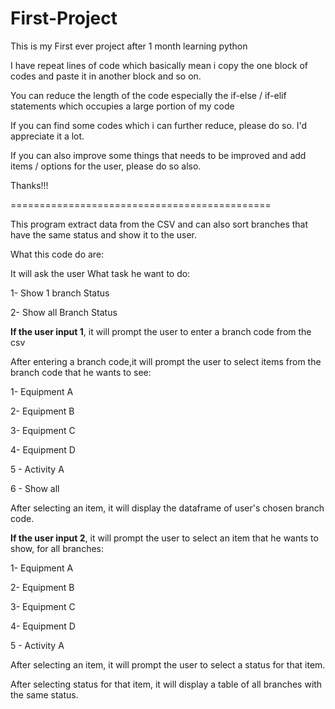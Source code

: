 # First-Project

This is my First ever project after 1 month learning python

I have repeat lines of code which basically mean i copy the one block of codes and paste it in another block and so on.

You can reduce the length of the code especially the if-else / if-elif statements which occupies a large portion of my code

If you can find some codes which i can further reduce, please do so. I'd appreciate it a lot.

If you can also improve some things that needs to be improved and add items / options for the user, please do so also.

Thanks!!!

=============================================

This program extract data from the CSV and can also sort branches that have the same status and show it to the user.

What this code do are:

It will ask the user What task he want to do:

1- Show 1 branch Status

2- Show all Branch Status

**If the user input 1**, it will prompt the user to enter a branch code from the csv

After entering a branch code,it will prompt the user to select items from the branch code that he wants to see:

1- Equipment A

2- Equipment B

3- Equipment C

4- Equipment D

5 - Activity A

6 - Show all

After selecting an item, it will display the dataframe of user's chosen branch code.

**If the user input 2**, it will prompt the user to select an item that he wants to show, for all branches:

1- Equipment A

2- Equipment B

3- Equipment C

4- Equipment D

5 - Activity A

After selecting an item, it will prompt the user to select a status for that item.

After selecting status for that item, it will display a table of all branches with the same status.

